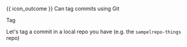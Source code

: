 <span id="prereqs"><panel src="../../revisionControl/savingHistory/unit-inElsewhere-asFlat.md" boilerplate header="{{ icon_prereq }} %%Project Management → Revision Control → Saving History%%" popup-url="{{ baseUrl }}/revisionControl/savingHistory" /></span>

<span id="outcomes">{{ icon_outcome }} Can tag commits using Git</span>

<span id="title">Tag</span>

<div id="body">

Let's tag a commit in a local repo you have (e.g. the `sampelrepo-things` repo)

<tabs>
  <tab header="SourceTree">
    <include src="./sourcetree.md" />
  </tab>
  <tab header="CLI">
    <include src="./cli.md" />
  </tab>
</tabs>

</div>

<div id="extras">
</div>